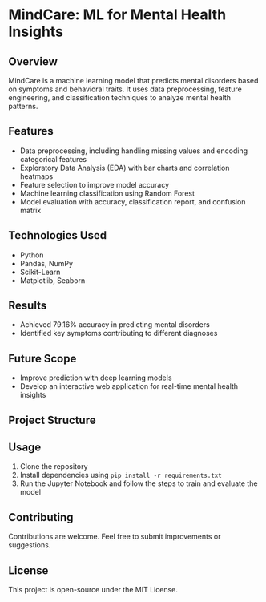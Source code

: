 # MindCare: ML for Mental Health Insights  

## Overview  
MindCare is a machine learning model that predicts mental disorders based on symptoms and behavioral traits. It uses data preprocessing, feature engineering, and classification techniques to analyze mental health patterns.  

## Features  
- Data preprocessing, including handling missing values and encoding categorical features  
- Exploratory Data Analysis (EDA) with bar charts and correlation heatmaps  
- Feature selection to improve model accuracy  
- Machine learning classification using Random Forest  
- Model evaluation with accuracy, classification report, and confusion matrix  

## Technologies Used  
- Python  
- Pandas, NumPy  
- Scikit-Learn  
- Matplotlib, Seaborn  

## Results  
- Achieved 79.16% accuracy in predicting mental disorders  
- Identified key symptoms contributing to different diagnoses  

## Future Scope  
- Improve prediction with deep learning models  
- Develop an interactive web application for real-time mental health insights  

## Project Structure  

## Usage  
1. Clone the repository  
2. Install dependencies using `pip install -r requirements.txt`  
3. Run the Jupyter Notebook and follow the steps to train and evaluate the model  

## Contributing  
Contributions are welcome. Feel free to submit improvements or suggestions.  

## License  
This project is open-source under the MIT License.  
